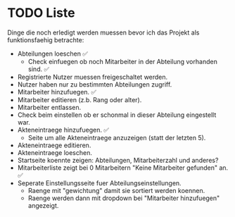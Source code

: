 # TODO Liste 
Dinge die noch erledigt werden muessen bevor ich das Projekt als funktionsfaehig betrachte:

- Abteilungen loeschen ✅
  - Check einfuegen ob noch Mitarbeiter in der Abteilung vorhanden sind. ✅
- Registrierte Nutzer muessen freigeschaltet werden.
- Nutzer haben nur zu bestimmten Abteilungen zugriff.
- Mitarbeiter hinzufuegen. ✅
- Mitarbeiter editieren (z.b. Rang oder alter).
- Mitarbeiter entlassen.
- Check beim einstellen ob er schonmal in dieser Abteilung eingestellt war.
- Akteneintraege hinzufuegen. ✅
  - Seite um alle Akteneintraege anzuzeigen (statt der letzten 5).
- Akteneintraege editieren.
- Akteneintraege loeschen.
- Startseite koennte zeigen: Abteilungen, Mitarbeiterzahl und anderes?
- Mitarbeiterliste zeigt bei 0 Mitarbeitern "Keine Mitarbeiter gefunden" an. ✅
- Seperate Einstellungsseite fuer Abteilungseinstellungen.
    - Raenge mit "gewichtung" damit sie sortiert werden koennen.
    - Raenge werden dann mit dropdown bei "Mitarbeiter hinzufuegen" angezeigt.